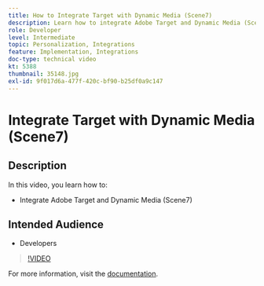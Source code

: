 ```yaml
---
title: How to Integrate Target with Dynamic Media (Scene7)
description: Learn how to integrate Adobe Target and Dynamic Media (Scene7).
role: Developer
level: Intermediate
topic: Personalization, Integrations
feature: Implementation, Integrations
doc-type: technical video
kt: 5388
thumbnail: 35148.jpg
exl-id: 9f017d6a-477f-420c-bf90-b25df0a9c147
---
```

# Integrate Target with Dynamic Media (Scene7)

## Description

In this video, you learn how to:

* Integrate Adobe Target and Dynamic Media (Scene7)

## Intended Audience

* Developers

>[!VIDEO](https://video.tv.adobe.com/v/35148/?quality=12)

For more information, visit the [documentation](https://experienceleague.adobe.com/docs/target/using/administer/scene7-settings.html?lang=en).
